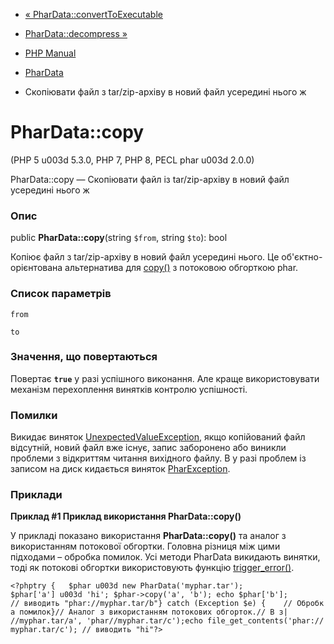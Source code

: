 - [« PharData::convertToExecutable](phardata.converttoexecutable.md)
- [PharData::decompress »](phardata.decompress.md)

- [PHP Manual](index.md)
- [PharData](class.phardata.md)
- Скопіювати файл з tar/zip-архіву в новий файл усередині нього ж

# PharData::copy

(PHP 5 u003d 5.3.0, PHP 7, PHP 8, PECL phar u003d 2.0.0)

PharData::copy — Скопіювати файл із tar/zip-архіву в новий файл усередині
нього ж

### Опис

public **PharData::copy**(string `$from`, string `$to`): bool

Копіює файл з tar/zip-архіву в новий файл усередині нього. Це
об'єктно-орієнтована альтернатива для [copy()](function.copy.md) з
потоковою обгорткою phar.

### Список параметрів

`from`

`to`

### Значення, що повертаються

Повертає **`true`** у разі успішного виконання. Але краще
використовувати механізм перехоплення винятків контролю успішності.

### Помилки

Викидає виняток
[UnexpectedValueException](class.unexpectedvalueexception.md), якщо
копійований файл відсутній, новий файл вже існує, запис
заборонено або виникли проблеми з відкриттям читання вихідного файлу. В
у разі проблем із записом на диск кидається виняток
[PharException](class.pharexception.md).

### Приклади

**Приклад #1 Приклад використання **PharData::copy()****

У прикладі показано використання **PharData::copy()** та аналог з
використанням потокової обгортки. Головна різниця між цими
підходами – обробка помилок. Усі методи PharData викидають
винятки, тоді як потокові обгортки використовують функцію
[trigger_error()](function.trigger-error.md).

`<?phptry {   $phar u003d new PharData('myphar.tar'); $phar['a'] u003d 'hi'; $phar->copy('a', 'b'); echo $phar['b']; // виводить "phar://myphar.tar/b"} catch (Exception $e) {    // Обробка помилок}// Аналог з використанням потокових обгорток.// В з| //myphar.tar/a', 'phar//myphar.tar/c');echo file_get_contents('phar://myphar.tar/c'); // виводить "hi"?> `
